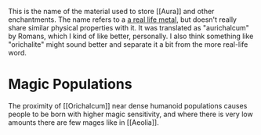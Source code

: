 This is the name of the material used to store [[Aura]] and other enchantments.
The name refers to a [a real life metal](https://en.wikipedia.org/wiki/Orichalcum), but doesn't really share similar physical properties with it. It was translated as "aurichalcum" by Romans, which I kind of like better, personally. I also think something like "orichalite" might sound better and separate it a bit from the more real-life word.

# Magic Populations
The proximity of [[Orichalcum]] near dense humanoid populations causes people to be born with higher magic sensitivity, and where there is very low amounts there are few mages like in [[Aeolia]].